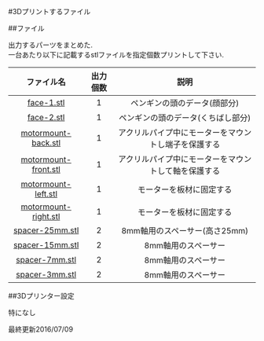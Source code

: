 #3Dプリントするファイル  


##ファイル  

出力するパーツをまとめた.  
一台あたり以下に記載するstlファイルを指定個数プリントして下さい.  

| ファイル名  | 出力個数 | 説明 |
|:---:|:---:|:---:|
| [face-1.stl](https://github.com/muro-tani/trybotsKagakukanProject/blob/master/3Dprint/face-1.stl) | 1 |      ペンギンの頭のデータ(顔部分) | 
| [face-2.stl](https://github.com/muro-tani/trybotsKagakukanProject/blob/master/3Dprint/face-2.stl) | 1 | ペンギンの頭のデータ(くちばし部分) |
| [motormount-back.stl](https://github.com/muro-tani/trybotsKagakukanProject/blob/master/3Dprint/motormount-back.stl) | 1 | アクリルパイプ中にモーターをマウントし端子を保護する |
| [motormount-front.stl](https://github.com/muro-tani/trybotsKagakukanProject/blob/master/3Dprint/motormount-front.stl) | 1 | アクリルパイプ中にモーターをマウントして軸を保護する | 
| [motormount-left.stl](https://github.com/muro-tani/trybotsKagakukanProject/blob/master/3Dprint/motormount-left.stl) | 1 | モーターを板材に固定する　|
| [motormount-right.stl](https://github.com/muro-tani/trybotsKagakukanProject/blob/master/3Dprint/motormount-right.stl) | 1 |モーターを板材に固定する　| 
| [spacer-25mm.stl](https://github.com/muro-tani/trybotsKagakukanProject/blob/master/3Dprint/spacer-25mm.stl) | 2 | 8mm軸用のスペーサー(高さ25mm) |
| [spacer-15mm.stl](https://github.com/muro-tani/trybotsKagakukanProject/blob/master/3Dprint/spacer-15mm.stl) | 2 | 8mm軸用のスペーサー |
| [spacer-7mm.stl](https://github.com/muro-tani/trybotsKagakukanProject/blob/master/3Dprint/spacer-7mm.stl) | 2 | 8mm軸用のスペーサー |
| [spacer-3mm.stl](https://github.com/muro-tani/trybotsKagakukanProject/blob/master/3Dprint/spacer-3mm.stl) | 2 | 8mm軸用のスペーサー |

##3Dプリンター設定

特になし














最終更新2016/07/09


